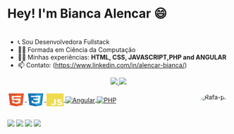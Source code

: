 ### <h1>Hey! I'm Bianca Alencar 😄<h1/>


- 📞 Sou Desenvolvedora Fullstack
- 👩‍🎓 Formada em Ciência da Computação
- 👩‍💻 Minhas experiências: <strong>HTML, CSS, JAVASCRIPT,PHP and ANGULAR</strong>
- 📫 Contato: (https://www.linkedin.com/in/alencar-bianca/)

<div align="center">
  <a href="https://github.com/Alencar-Bianca">
  <img height="180em" src="https://github-readme-stats.vercel.app/api?username=Alencar-Bianca&show_icons=true&theme=synthwave&include_all_commits=true&count_private=true"/>
  <img height="180em" src="https://github-readme-stats.vercel.app/api/top-langs/?username=Alencar-Bianca&layout=compact&langs_count=7&theme=synthwave"/>
</div>


<div style="display: inline_block"><br>
  <img align="center"  target="_blank" alt="HTML" height="30" width="40" src="https://raw.githubusercontent.com/devicons/devicon/master/icons/html5/html5-original.svg">
  <img align="center"  target="_blank" alt="CSS" height="30" width="40" src="https://raw.githubusercontent.com/devicons/devicon/master/icons/css3/css3-original.svg">
  <img align="center"  target="_blank" alt="Js" height="30" width="40" src="https://raw.githubusercontent.com/devicons/devicon/master/icons/javascript/javascript-plain.svg">
  <img align="center" target="_blank" alt="Angular" height="30" width="40" src="https://cdn.jsdelivr.net/gh/devicons/devicon/icons/angularjs/angularjs-original.svg" />
  <img align="center"  target="_blank" alt="PHP" height="30" width="40"  src="https://cdn.jsdelivr.net/gh/devicons/devicon/icons/php/php-original.svg" />
  <img align="right"  target="_blank" alt="Rafa-pic" height="150" style="border-radius:50px;" src="https://user-images.githubusercontent.com/73860563/147623746-81ade160-f9df-489b-98e4-a9b4cf1e30c4.gif">
  
  
</div>
  
  ##
  
   
<div> 
  <a target="_blank" href="https://www.instagram.com/mrs_alencar/"><img src="https://img.shields.io/badge/-Instagram-%23E4405F?style=for-the-badge&logo=instagram&logoColor=white" target="_blank"></a>
  <a  target="_blank" href = "mailto:bianca.alencqr@gmail.com"><img src="https://img.shields.io/badge/-Gmail-%23333?style=for-the-badge&logo=gmail&logoColor=white" target="_blank"></a>
  <a  target="_blank" href="https://www.linkedin.com/in/bianca-a-246b36a8" target="_blank"><img src="https://img.shields.io/badge/-LinkedIn-%230077B5?style=for-the-badge&logo=linkedin&logoColor=white" target="_blank"></a> 
  <a  target="_blank" href="https://twitter.com/alencarbianca1" target="_blank"><img src="https://img.shields.io/badge/Twitter-1DA1F2?style=for-the-badge&logo=twitter&logoColor=white" target="_blank"></a>
  
 

 
</div>
